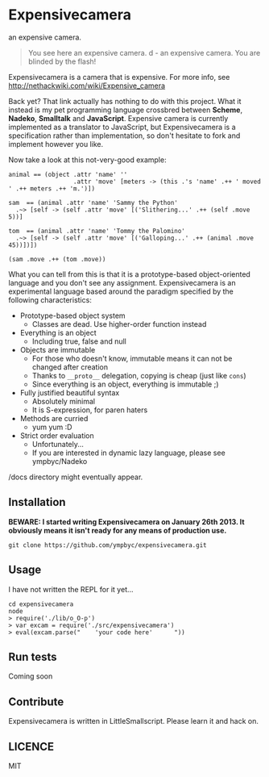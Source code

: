 Expensivecamera
===============

an expensive camera.

> You see here an expensive camera.
> d - an expensive camera.
> You are blinded by the flash!

Expensivecamera is a camera that is expensive. For more info, see http://nethackwiki.com/wiki/Expensive_camera



Back yet? That link actually has nothing to do with this project. What it instead is my pet programming language crossbred between **Scheme**, **Nadeko**, **Smalltalk** and **JavaScript**. Expensive camera is currently implemented as a translator to JavaScript, but Expensivecamera is a specification rather than implementation, so don't hesitate to fork and implement however you like.

Now take a look at this not-very-good example:

```
animal == (object .attr 'name' ''
                  .attr 'move' [meters -> (this .'s 'name' .++ ' moved ' .++ meters .++ 'm.')])

sam  == (animal .attr 'name' 'Sammy the Python'
  .~> [self -> (self .attr 'move' [('Slithering...' .++ (self .move 5))]

tom  == (animal .attr 'name' 'Tommy the Palomino'
  .~> [self -> (self .attr 'move' [('Galloping...' .++ (animal .move 45))])])

(sam .move .++ (tom .move))
```

What you can tell from this is that it is a prototype-based object-oriented language and you don't see any assignment.
Expensivecamera is an experimental language based around the paradigm specified  by the following characteristics:

+ Prototype-based object system
  + Classes are dead. Use higher-order function instead
+ Everything is an object
  + Including true, false and null
+ Objects are immutable
  + For those who doesn't know, immutable means it can not be changed after creation
  + Thanks to `__proto__` delegation, copying is cheap (just like `cons`)
  + Since everything is an object, everything is immutable ;)
+ Fully justified beautiful syntax
  + Absolutely minimal
  + It is S-expression, for paren haters
+ Methods are curried
  + yum yum :D
+ Strict order evaluation
  + Unfortunately...
  + If you are interested in dynamic lazy language, please see ympbyc/Nadeko

/docs directory might eventually appear.

Installation
------------

**BEWARE: I started writing Expensivecamera on January 26th 2013. It obviously means it isn't ready for any means of production use.**

```
git clone https://github.com/ympbyc/expensivecamera.git
```

Usage
-----

I have not written the REPL for it yet...

```
cd expensivecamera
node
> require('./lib/o_O-p')
> var excam = require('./src/expensivecamera')
> eval(excam.parse("    'your code here'      "))
```

Run tests
---------

Coming soon


Contribute
----------

Expensivecamera is written in LittleSmallscript. Please learn it and hack on.

LICENCE
-------

MIT
